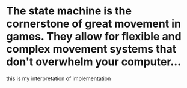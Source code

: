 # The state machine is the cornerstone of great movement in games. They allow for flexible and complex movement systems that don't overwhelm your computer...
this is my interpretation of implementation

